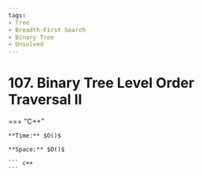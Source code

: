 ```yaml
---
tags:
- Tree
- Breadth-First Search
- Binary Tree
- Unsolved
---
```



# 107. Binary Tree Level Order Traversal II

=== "C++"

    **Time:** $O()$

    **Space:** $O()$

    ``` c++
    ```